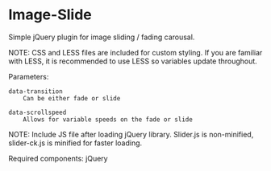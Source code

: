 Image-Slide
===========

Simple jQuery plugin for image sliding / fading carousal. 


NOTE: CSS and LESS files are included for custom styling.  If you are familiar with LESS, it is recommended to use LESS so variables update throughout. 


Parameters: 

	data-transition
		Can be either fade or slide

	data-scrollspeed
		Allows for variable speeds on the fade or slide
	
	

NOTE:  Include JS file after loading jQuery library.  Slider.js is non-minified, slider-ck.js is minified for faster loading.


Required components:
jQuery